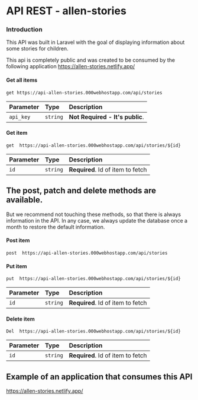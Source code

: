 # API REST - allen-stories

### Introduction

This API was built in Laravel with the goal of displaying information about some stories for children.

This api is completely public and was created to be consumed by the following application https://allen-stories.netlify.app/

#### Get all items

```http
get https://api-allen-stories.000webhostapp.com/api/stories
```

| Parameter | Type     | Description                     |
| :-------- | :------- | :------------------------------ |
| `api_key` | `string` | **Not Required - It's public**. |

#### Get item

```http
get  https://api-allen-stories.000webhostapp.com/api/stories/${id}
```

| Parameter | Type     | Description                       |
| :-------- | :------- | :-------------------------------- |
| `id`      | `string` | **Required**. Id of item to fetch |

## The post, patch and delete methods are available.

But we recommend not touching these methods, so that there is always information in the API. In any case, we always update the database once a month to restore the default information.

#### Post item

```https
post  https://api-allen-stories.000webhostapp.com/api/stories
```

#### Put item

```http
put  https://api-allen-stories.000webhostapp.com/api/stories/${id}
```

| Parameter | Type     | Description                       |
| :-------- | :------- | :-------------------------------- |
| `id`      | `string` | **Required**. Id of item to fetch |

#### Delete item

```http
Del  https://api-allen-stories.000webhostapp.com/api/stories/${id}
```

| Parameter | Type     | Description                       |
| :-------- | :------- | :-------------------------------- |
| `id`      | `string` | **Required**. Id of item to fetch |

## Example of an application that consumes this API

https://allen-stories.netlify.app/
